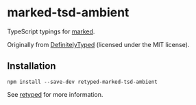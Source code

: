 # marked-tsd-ambient

TypeScript typings for [marked](https://github.com/chjj/marked).

Originally from [DefinitelyTyped](https://github.com/DefinitelyTyped/DefinitelyTyped) (licensed under the MIT license).

## Installation

```
npm install --save-dev retyped-marked-tsd-ambient
```

See [retyped](https://github.com/retyped/retyped) for more information.